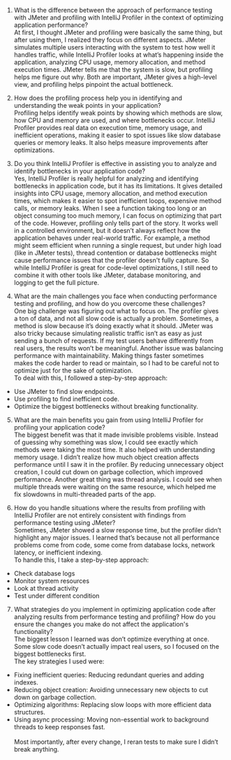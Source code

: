 1. What is the difference between the approach of performance testing with JMeter and profiling with IntelliJ Profiler in the context of optimizing application performance?
<br/>At first, I thought JMeter and profiling were basically the same thing, but after using them, I realized they focus on different aspects. 
JMeter simulates multiple users interacting with the system to test how well it handles traffic, 
while IntelliJ Profiler looks at what’s happening inside the application, analyzing CPU usage, memory allocation, and method execution times.
JMeter tells me that the system is slow, but profiling helps me figure out why. Both are important, JMeter gives a high-level view, and profiling helps pinpoint the actual bottleneck.

2. How does the profiling process help you in identifying and understanding the weak points in your application?
<br/>Profiling helps identify weak points by showing which methods are slow, how CPU and memory are used, and where bottlenecks occur. 
IntelliJ Profiler provides real data on execution time, memory usage, and inefficient operations, making it easier to spot issues like slow database queries or memory leaks. 
It also helps measure improvements after optimizations.
   
3. Do you think IntelliJ Profiler is effective in assisting you to analyze and identify bottlenecks in your application code?
<br/>Yes, IntelliJ Profiler is really helpful for analyzing and identifying bottlenecks in application code, but it has its limitations. 
It gives detailed insights into CPU usage, memory allocation, and method execution times, which makes it easier to spot inefficient loops, expensive method calls, or memory leaks. 
When I see a function taking too long or an object consuming too much memory, I can focus on optimizing that part of the code.
However, profiling only tells part of the story. It works well in a controlled environment, but it doesn’t always reflect how the application behaves under real-world traffic. 
For example, a method might seem efficient when running a single request, but under high load (like in JMeter tests), thread contention or database bottlenecks might cause performance issues that the profiler doesn't fully capture.
So while IntelliJ Profiler is great for code-level optimizations, I still need to combine it with other tools like JMeter, database monitoring, and logging to get the full picture.
   
4. What are the main challenges you face when conducting performance testing and profiling, and how do you overcome these challenges?
<br/>One big challenge was figuring out what to focus on. The profiler gives a ton of data, and not all slow code is actually a problem. Sometimes, a method is slow because it’s doing exactly what it should.
JMeter was also tricky because simulating realistic traffic isn’t as easy as just sending a bunch of requests. If my test users behave differently from real users, the results won’t be meaningful.
Another issue was balancing performance with maintainability. Making things faster sometimes makes the code harder to read or maintain, so I had to be careful not to optimize just for the sake of optimization.
<br/>To deal with this, I followed a step-by-step approach:
- Use JMeter to find slow endpoints.
- Use profiling to find inefficient code.
- Optimize the biggest bottlenecks without breaking functionality.

5. What are the main benefits you gain from using IntelliJ Profiler for profiling your application code?
<br/>The biggest benefit was that it made invisible problems visible. Instead of guessing why something was slow, I could see exactly which methods were taking the most time.
It also helped with understanding memory usage. I didn’t realize how much object creation affects performance until I saw it in the profiler. 
By reducing unnecessary object creation, I could cut down on garbage collection, which improved performance.
Another great thing was thread analysis. I could see when multiple threads were waiting on the same resource, which helped me fix slowdowns in multi-threaded parts of the app.
    
6. How do you handle situations where the results from profiling with IntelliJ Profiler are not entirely consistent with findings from performance testing using JMeter?
<br/>Sometimes, JMeter showed a slow response time, but the profiler didn’t highlight any major issues. 
I learned that’s because not all performance problems come from code, some come from database locks, network latency, or inefficient indexing.
<br/>To handle this, I take a step-by-step approach:
- Check database logs
- Monitor system resources 
- Look at thread activity 
- Test under different condition
    
7. What strategies do you implement in optimizing application code after analyzing results from performance testing and profiling? How do you ensure the changes you make do not affect the application's functionality?
<br/>The biggest lesson I learned was don’t optimize everything at once. Some slow code doesn’t actually impact real users, so I focused on the biggest bottlenecks first.
<br/>The key strategies I used were:
- Fixing inefficient queries: Reducing redundant queries and adding indexes.
- Reducing object creation: Avoiding unnecessary new objects to cut down on garbage collection.
- Optimizing algorithms: Replacing slow loops with more efficient data structures.
- Using async processing: Moving non-essential work to background threads to keep responses fast.
<br/><br/>Most importantly, after every change, I reran tests to make sure I didn’t break anything. 

